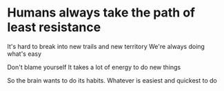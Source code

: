 # Humans always take the path of least resistance

It's hard to break into new trails and new territory
We're always doing what's easy

Don't blame yourself
It takes a lot of energy to do new things

So the brain wants to do its habits.
Whatever is easiest
and quickest to do